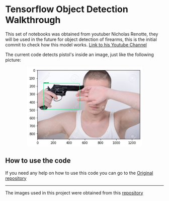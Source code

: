 # Tensorflow Object Detection Walkthrough

This set of notebooks was obtained from youtuber Nicholas Renotte, they will be used in the future for object detection of firearms, this is the initial commit to check how this model works. [Link to his Youtube Channel](https://www.youtube.com/c/nicholasrenotte)

The current code detects pistol's inside an image, just like the following picture:

<p align="center">
  <img src="https://raw.githubusercontent.com/aaSchcolnik/Project_Object_Detection/main/images/Img%20for%20readme/output.png"/>
</p>

## How to use the code
If you need any help on how to use this code you can go to the [Original repository](https://github.com/nicknochnack/TFODCourse)

---

The images used in this project were obtained from this [repository](https://github.com/ari-dasci/OD-WeaponDetection)
